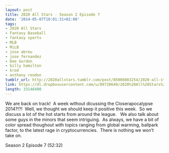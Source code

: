 ```yaml
---
layout: post
title: 2020 All Stars - Season 2 Episode 7
date: '2014-05-07T10:01:31+02:00'
tags:
- 2020 All Stars
- Fantasy Baseball
- fantasy sports
- MLB
- MiLB
- jose abreu
- jose fernandez
- Dee Gordon
- billy hamilton
- krod
- anthony rendon
tumblr_url: http://2020allstars.tumblr.com/post/85006083254/2020-all-stars-season-2-episode-7
link: https://dl.dropboxusercontent.com/u/89720649/2020%20All%20Stars%20-%2020140505%20-%20Season%202%20Episode%207%20%2822%29.mp3
length: 33146400
---
```

We are back on track!  A week without dicussing the Closerapocalypse 2014?!?!  Well, we thought we should keep it positive this week.  So we discuss a lot of the hot starts from around the league.   We also talk about some guys in the minors that seem intriguing.  As always, we have a bit of color spread thoughout with topics ranging from global warming, ballpark factor, to the latest rage in cryptocurrencies.  There is nothing we won’t take on.

Season 2 Episode 7 (52:32)
